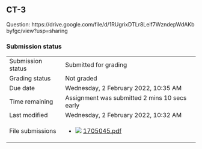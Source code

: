<h2>CT-3</h2>Question: https://drive.google.com/file/d/1RUgrixDTLr8Leif7WzndepWdAKbbyfgc/view?usp=sharing

<h3>Submission status</h3><table>
<tbody><tr>
<td>Submission status</td>
<td>Submitted for grading</td>
</tr>
<tr>
<td>Grading status</td>
<td>Not graded</td>
</tr>
<tr>
<td>Due date</td>
<td>Wednesday, 2 February 2022, 10:35 AM</td>
</tr>
<tr>
<td>Time remaining</td>
<td>Assignment was submitted 2 mins 10 secs early</td>
</tr>
<tr>
<td>Last modified</td>
<td>Wednesday, 2 February 2022, 10:32 AM</td>
</tr>
<tr>
<td>File submissions</td>
<td><ul><li><img src="..%5C..%5C..%5CJanuary%202018%5CCSE101%5CNews%20forum%5CCLASS%20TEST%202%20Marks%5Cfile%5Cpdf.png" /> <a href="file%5C1705045.pdf">1705045.pdf</a> 
</li></ul>

</td>
</tr>

</tbody>
</table>



